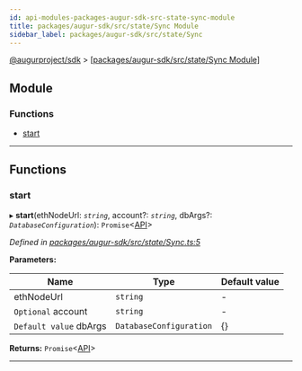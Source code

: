 ```yaml
---
id: api-modules-packages-augur-sdk-src-state-sync-module
title: packages/augur-sdk/src/state/Sync Module
sidebar_label: packages/augur-sdk/src/state/Sync
---
```


[@augurproject/sdk](api-readme.md) > [[packages/augur-sdk/src/state/Sync Module]](api-modules-packages-augur-sdk-src-state-sync-module.md)

## Module

### Functions

* [start](api-modules-packages-augur-sdk-src-state-sync-module.md#start)

---

## Functions

<a id="start"></a>

###  start

▸ **start**(ethNodeUrl: *`string`*, account?: *`string`*, dbArgs?: *`DatabaseConfiguration`*): `Promise`<[API](api-classes-packages-augur-sdk-src-state-getter-api-api.md)>

*Defined in [packages/augur-sdk/src/state/Sync.ts:5](https://github.com/AugurProject/augur/blob/0ea8996003/packages/augur-sdk/src/state/Sync.ts#L5)*

**Parameters:**

| Name | Type | Default value |
| ------ | ------ | ------ |
| ethNodeUrl | `string` | - |
| `Optional` account | `string` | - |
| `Default value` dbArgs | `DatabaseConfiguration` |  {} |

**Returns:** `Promise`<[API](api-classes-packages-augur-sdk-src-state-getter-api-api.md)>

___

